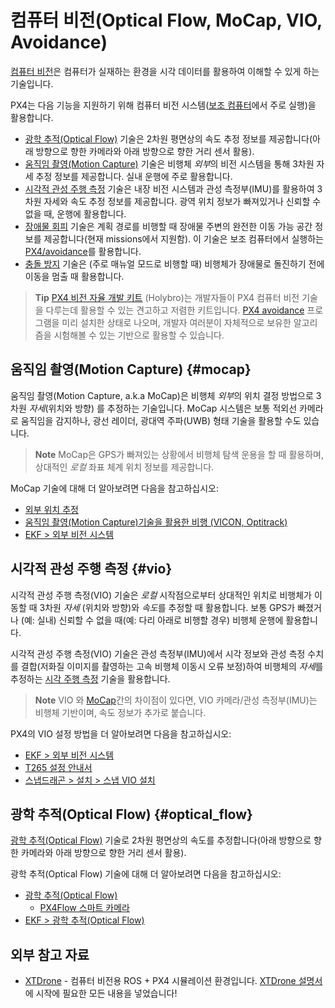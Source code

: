 # 컴퓨터 비전(Optical Flow, MoCap, VIO, Avoidance)

[컴퓨터 비전](https://en.wikipedia.org/wiki/Computer_vision)은 컴퓨터가 실재하는 환경을 시각 데이터를 활용하여 이해할 수 있게 하는 기술입니다.

PX4는 다음 기능을 지원하기 위해 컴퓨터 비전 시스템([보조 컴퓨터](../companion_computer/pixhawk_companion.md)에서 주로 실행)을 활용합니다.

- [광학 추적(Optical Flow)](#optical_flow) 기술은 2차원 평면상의 속도 추정 정보를 제공합니다(아래 방향으로 향한 카메라와 아래 방향으로 향한 거리 센서 활용).
- [움직임 촬영(Motion Capture)](#mocap) 기술은 비행체 *외부*의 비전 시스템을 통해 3차원 자세 추정 정보를 제공합니다. 실내 운행에 주로 활용합니다.
- [시각적 관성 주행 측정](#vio) 기술은 내장 비전 시스템과 관성 측정부(IMU)를 활용하여 3차원 자세와 속도 추정 정보를 제공합니다. 광역 위치 정보가 빠져있거나 신뢰할 수 없을 때, 운행에 활용합니다.
- [장애물 회피](https://docs.px4.io/master/en/computer_vision/obstacle_avoidance.html) 기술은 계획 경로를 비행할 때 장애물 주변의 완전한 이동 가능 공간 정보를 제공합니다(현재 missions에서 지원함). 이 기술은 보조 컴퓨터에서 실행하는 [PX4/avoidance](https://github.com/PX4/avoidance)를 활용합니다.
- [충돌 방지](https://docs.px4.io/master/en/computer_vision/collision_prevention.html) 기술은 (주로 매뉴얼 모드로 비행할 때) 비행체가 장애물로 돌진하기 전에 이동을 멈출 때 활용합니다.

> **Tip** [PX4 비전 자율 개발 키트](https://docs.px4.io/master/en/complete_vehicles/px4_vision_kit.html) (Holybro)는 개발자들이 PX4 컴퓨터 비전 기술을 다루는데 활용할 수 있는 견고하고 저렴한 키트입니다. [PX4 avoidance](https://github.com/PX4/avoidance#obstacle-detection-and-avoidance) 프로그램을 미리 설치한 상태로 나오며, 개발자 여러분이 자체적으로 보유한 알고리즘을 시험해볼 수 있는 기반으로 활용할 수 있습니다.

## 움직임 촬영(Motion Capture) {#mocap}

움직임 촬영(Motion Capture, a.k.a MoCap)은 비행체 *외부*의 위치 결정 방법으로 3차원 *자세*(위치와 방향) 를 추정하는 기술입니다. MoCap 시스템은 보통 적외선 카메라로 움직임을 감지하나, 광선 레이더, 광대역 주파(UWB) 형태 기술을 활용할 수도 있습니다.

> **Note** MoCap은 GPS가 빠져있는 상황에서 비행체 탐색 운용을 할 때 활용하며, 상대적인 *로컬* 좌표 체계 위치 정보를 제공합니다.

MoCap 기술에 대해 더 알아보려면 다음을 참고하십시오:

- [외부 위치 추정](../ros/external_position_estimation.md)
- [움직임 촬영(Motion Capture)기술을 활용한 비행 (VICON, Optitrack)](../tutorials/motion-capture-vicon-optitrack.md)
- [EKF > 외부 비전 시스템](https://docs.px4.io/master/en/advanced_config/tuning_the_ecl_ekf.html#external-vision-system)

## 시각적 관성 주행 측정 {#vio}

시각적 관성 주행 측정(VIO) 기술은 *로컬* 시작점으로부터 상대적인 위치로 비행체가 이동할 때 3차원 *자세* (위치와 방향)와 *속도*를 추정할 때 활용합니다. 보통 GPS가 빠졌거나 (예: 실내) 신뢰할 수 없을 때(예: 다리 아래로 비행할 경우) 비행체 운행에 활용합니다.

시각적 관성 주행 측정(VIO) 기술은 관성 측정부(IMU)에서 시각 정보와 관성 측정 수치를 결합(저화질 이미지를 촬영하는 고속 비행체 이동시 오류 보정)하여 비행체의 *자세*를 추정하는 [시각 주행 측정](https://en.wikipedia.org/wiki/Visual_odometry) 기술을 활용합니다.

> **Note** VIO 와 [MoCap](#mocap)간의 차이점이 있다면, VIO 카메라/관성 측정부(IMU)는 비행체 기반이며, 속도 정보가 추가로 붙습니다.

PX4의 VIO 설정 방법을 더 알아보려면 다음을 참고하십시오:

- [EKF > 외부 비전 시스템](https://docs.px4.io/master/en/advanced_config/tuning_the_ecl_ekf.html#external-vision-system)
- [T265 설정 안내서](https://docs.px4.io/master/en/peripheral/t265_vio.md)
- [스냅드래곤 > 설치 > 스냅 VIO 설치](https://docs.px4.io/master/en/flight_controller/snapdragon_flight_software_installation.html#install-snap-vio)

## 광학 추적(Optical Flow) {#optical_flow}

[광학 추적(Optical Flow)](https://docs.px4.io/master/en/sensor/optical_flow.html) 기술로 2차원 평면상의 속도를 추정합니다(아래 방향으로 향한 카메라와 아래 방향으로 향한 거리 센서 활용).

광학 추적(Optical Flow) 기술에 대해 더 알아보려면 다음을 참고하십시오:

- [광학 추적(Optical Flow)](https://docs.px4.io/master/en/sensor/optical_flow.html) 
  - [PX4Flow 스마트 카메라](https://docs.px4.io/master/en/sensor/px4flow.html)
- [EKF > 광학 추적(Optical Flow)](https://docs.px4.io/master/en/advanced_config/tuning_the_ecl_ekf.html#optical-flow)

## 외부 참고 자료

- [XTDrone](https://github.com/robin-shaun/XTDrone/blob/master/README.en.md) - 컴퓨터 비전용 ROS + PX4 시뮬레이션 환경입니다. [XTDrone 설명서](https://www.yuque.com/xtdrone/manual_en)에 시작에 필요한 모든 내용을 넣었습니다!